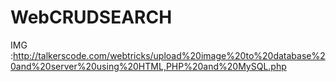 # WebCRUDSEARCH

IMG :http://talkerscode.com/webtricks/upload%20image%20to%20database%20and%20server%20using%20HTML,PHP%20and%20MySQL.php
